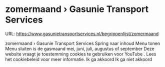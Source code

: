 # zomermaand › Gasunie Transport Services

URL: https://www.gasunietransportservices.nl/begrippenlijst/zomermaand

zomermaand › Gasunie Transport Services
Spring naar inhoud
Menu tonen
Menu sluiten
is de
gasmaand
mei, juni, juli, augustus of september
Deze website vraagt je toestemming cookies te gebruiken voor
YouTube
. Lees het
cookiebeleid
voor meer informatie.
Ik ga akkoord
Ik ga niet akkoord